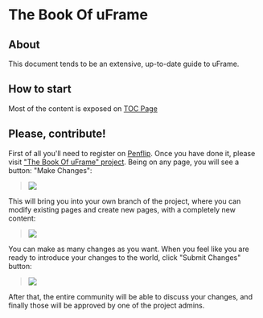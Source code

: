 # The Book Of uFrame

## About
This document tends to be an extensive, up-to-date guide to uFrame.

## How to start

Most of the content is exposed on [TOC Page](home.md)

## Please, contribute!

First of all you'll need to register on [Penflip](https://www.penflip.com). Once you have done it, please visit ["The Book Of uFrame" project](https://www.penflip.com/bartlomiejwolk/uframe-documentation). Being on any page, you will see a button: "Make Changes":

> ![](http://i.imgur.com/rQdKe6a.png)

This will bring you into your own branch of the project, where you can modify existing pages and create new pages, with a completely new content:

> ![](http://i.imgur.com/rZr82xY.png)

You can make as many changes as you want. When you feel like you are ready to introduce your changes to the world, click "Submit Changes" button:

> ![](http://i.imgur.com/OltxT4F.png)

After that, the entire community will be able to discuss your changes, and finally those will be approved by one of the project admins.




